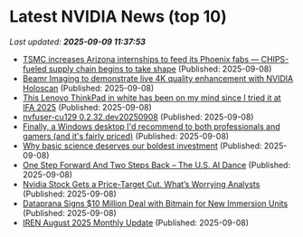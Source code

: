 # Latest NVIDIA News (top 10)
_Last updated: **2025-09-09 11:37:53**_

- [TSMC increases Arizona internships to feed its Phoenix fabs — CHIPS-fueled supply chain begins to take shape](https://www.tomshardware.com/tech-industry/semiconductors/tsmc-increases-arizona-internships-to-feed-fabs) (Published: 2025-09-08)
- [Beamr Imaging to demonstrate live 4K quality enhancement with NVIDIA Holoscan](https://thefly.com/permalinks/entry.php/id4194266/BMR;NVDA-Beamr-Imaging-to-demonstrate-live-K-quality-enhancement-with-NVIDIA-Holoscan) (Published: 2025-09-08)
- [This Lenovo ThinkPad in white has been on my mind since I tried it at IFA 2025](https://www.zdnet.com/article/this-lenovo-thinkpad-in-white-has-been-on-my-mind-since-i-tried-it-at-ifa-2025/) (Published: 2025-09-08)
- [nvfuser-cu129 0.2.32.dev20250908](https://pypi.org/project/nvfuser-cu129/0.2.32.dev20250908/) (Published: 2025-09-08)
- [Finally, a Windows desktop I'd recommend to both professionals and gamers (and it's fairly priced)](https://www.zdnet.com/article/finally-a-windows-desktop-id-recommend-to-both-professionals-and-gamers-and-its-fairly-priced/) (Published: 2025-09-08)
- [Why basic science deserves our boldest investment](https://www.technologyreview.com/2025/09/08/1123214/opinion-basic-science-research-funding/) (Published: 2025-09-08)
- [One Step Forward And Two Steps Back – The U.S. AI Dance](https://www.forbes.com/sites/tiriasresearch/2025/09/08/one-step-forward-and-two-steps-back--the-us-ai-dance/) (Published: 2025-09-08)
- [Nvidia Stock Gets a Price-Target Cut. What’s Worrying Analysts](https://biztoc.com/x/76c0a3f9c838a8d0) (Published: 2025-09-08)
- [Dataprana Signs $10 Million Deal with Bitmain for New Immersion Units](https://www.globenewswire.com/news-release/2025/09/08/3145942/0/en/Dataprana-Signs-10-Million-Deal-with-Bitmain-for-New-Immersion-Units.html) (Published: 2025-09-08)
- [IREN August 2025 Monthly Update](https://www.globenewswire.com/news-release/2025/09/08/3145927/0/en/IREN-August-2025-Monthly-Update.html) (Published: 2025-09-08)
